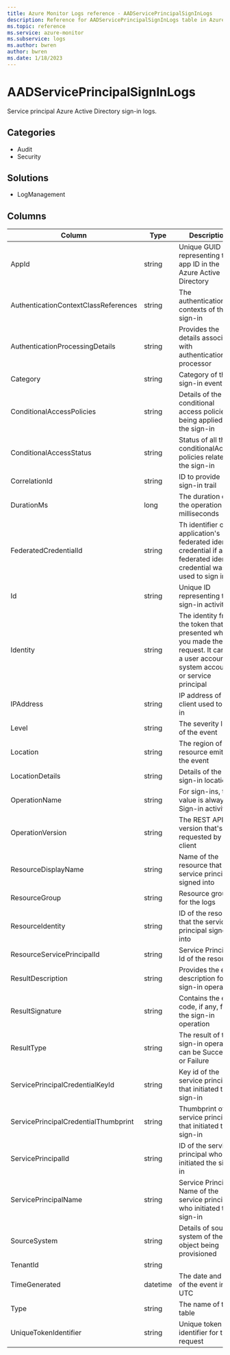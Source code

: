 ```yaml
---
title: Azure Monitor Logs reference - AADServicePrincipalSignInLogs
description: Reference for AADServicePrincipalSignInLogs table in Azure Monitor Logs.
ms.topic: reference
ms.service: azure-monitor
ms.subservice: logs
ms.author: bwren
author: bwren
ms.date: 1/18/2023
---
```


# AADServicePrincipalSignInLogs

 Service principal Azure Active Directory sign-in logs.

## Categories

- Audit
- Security
## Solutions

- LogManagement




## Columns

| Column | Type | Description |
| --- | --- | --- |
| AppId | string | Unique GUID representing the app ID in the Azure Active Directory |
| AuthenticationContextClassReferences | string | The authentication contexts of the sign-in |
| AuthenticationProcessingDetails | string | Provides the details associated with authentication processor |
| Category | string | Category of the sign-in event |
| ConditionalAccessPolicies | string | Details of the conditional access policies being applied for the sign-in |
| ConditionalAccessStatus | string | Status of all the conditionalAccess policies related to the sign-in |
| CorrelationId | string | ID to provide sign-in trail |
| DurationMs | long | The duration of the operation in milliseconds |
| FederatedCredentialId | string | Th identifier of an application's federated identity credential if a federated identity credential was used to sign in. |
| Id | string | Unique ID representing the sign-in activity |
| Identity | string | The identity from the token that was presented when you made the request. It can be a user account, system account, or service principal |
| IPAddress | string | IP address of the client used to sign in |
| Level | string | The severity level of the event |
| Location | string | The region of the resource emitting the event |
| LocationDetails | string | Details of the sign-in location |
| OperationName | string | For sign-ins, this value is always Sign-in activity |
| OperationVersion | string | The REST API version that's requested by the client |
| ResourceDisplayName | string | Name of the resource that the service principal signed into |
| ResourceGroup | string | Resource group for the logs |
| ResourceIdentity | string | ID of the resource that the service principal signed into |
| ResourceServicePrincipalId | string | Service Principal Id of the resource |
| ResultDescription | string | Provides the error description for the sign-in operation |
| ResultSignature | string | Contains the error code, if any, for the sign-in operation |
| ResultType | string | The result of the sign-in operation can be Success or Failure |
| ServicePrincipalCredentialKeyId | string | Key id of the service principal that initiated the sign-in |
| ServicePrincipalCredentialThumbprint | string | Thumbprint of the service principal that initiated the sign-in |
| ServicePrincipalId | string | ID of the service principal who initiated the sign-in |
| ServicePrincipalName | string | Service Principal Name of the service principal who initiated the sign-in |
| SourceSystem | string | Details of source system of the object being provisioned |
| TenantId | string |  |
| TimeGenerated | datetime | The date and time of the event in UTC |
| Type | string | The name of the table |
| UniqueTokenIdentifier | string | Unique token identifier for the request |
